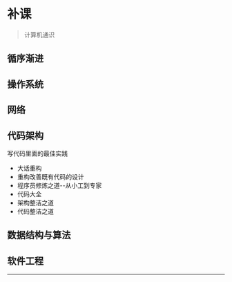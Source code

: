 #   补课

>   计算机通识

##  循序渐进



##  操作系统


##  网络


##  代码架构

写代码里面的最佳实践

-   大话重构
-   重构改善既有代码的设计
-   程序员修炼之道--从小工到专家
-   代码大全
-   架构整洁之道
-   代码整洁之道


##  数据结构与算法



##  软件工程




----
